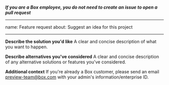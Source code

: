 **_If you are a Box employee, you do not need to create an issue to open a pull request_**

---

name: Feature request
about: Suggest an idea for this project

---

**Describe the solution you'd like**
A clear and concise description of what you want to happen.

**Describe alternatives you've considered**
A clear and concise description of any alternative solutions or features you've considered.

**Additional context**
If you're already a Box customer, please send an email preview-team@box.com with your admin's information/enterprise ID.
